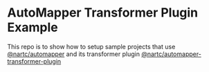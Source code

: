 # AutoMapper Transformer Plugin Example

This repo is to show how to setup sample projects that use [@nartc/automapper](https://github.com/nartc/automapper) and its transformer plugin [@nartc/automapper-transformer-plugin](https://github.com/nartc/automapper-transformer-plugin)
